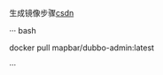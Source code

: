 生成镜像步骤[csdn](https://blog.csdn.net/zhuguang10/article/details/97939406)

··· bash

docker pull mapbar/dubbo-admin:latest

···